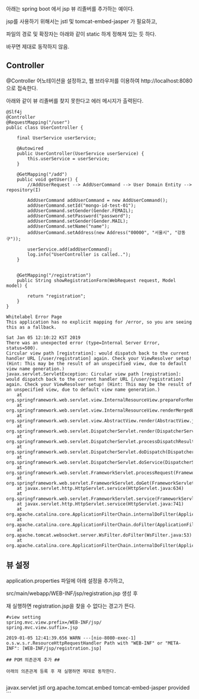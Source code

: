 아래는 spring boot 에서 jsp 뷰 리졸버를 추가하는 예이다.

jsp를 사용하기 위해서는 jstl 및 tomcat-embed-jasper 가 필요하고,

파일의 경로 및 확장자는 아래와 같이 static 하게 정해져 있는 듯 하다. 

바꾸면 제대로 동작하지 않음. 


## Controller ##

@Controller 어노테이션을 설정하고, 웹 브라우저를 이용하여 http://localhost:8080 으로 접속한다. 

아래와 같이 뷰 리졸버를 찾지 못한다고 에러 메시지가 출력된다. 

```
@Slf4j
@Controller
@RequestMapping("/user")
public class UserController {

	final UserService userService;
	
	@Autowired
	public UserController(UserService userService) {
		this.userService = userService;
	}
	
	@GetMapping("/add")
	public void getUser() {
		//AddUserRequest --> AddUserCommand --> User Domain Entity --> repository(I)
		
		AddUserCommand addUserCommand = new AddUserCommand();
		addUserCommand.setId("mongo-id-test-01");
		addUserCommand.setGender(Gender.FEMAIL);
		addUserCommand.setPassword("password");
		addUserCommand.setGender(Gender.MAIL);
		addUserCommand.setName("name");
		addUserCommand.setAddress(new Address("00000", "서울시", "강동구"));
		
		userService.add(addUserCommand);
		log.info("UserController is called..");
	}
	
	
	@GetMapping("/registration")
	public String showRegistrationForm(WebRequest request, Model model) {
		
		return "registration";
	}
}

Whitelabel Error Page
This application has no explicit mapping for /error, so you are seeing this as a fallback.

Sat Jan 05 12:10:22 KST 2019
There was an unexpected error (type=Internal Server Error, status=500).
Circular view path [registration]: would dispatch back to the current handler URL [/user/registration] again. Check your ViewResolver setup! (Hint: This may be the result of an unspecified view, due to default view name generation.)
javax.servlet.ServletException: Circular view path [registration]: would dispatch back to the current handler URL [/user/registration] again. Check your ViewResolver setup! (Hint: This may be the result of an unspecified view, due to default view name generation.)
	at org.springframework.web.servlet.view.InternalResourceView.prepareForRendering(InternalResourceView.java:209)
	at org.springframework.web.servlet.view.InternalResourceView.renderMergedOutputModel(InternalResourceView.java:147)
	at org.springframework.web.servlet.view.AbstractView.render(AbstractView.java:316)
	at org.springframework.web.servlet.DispatcherServlet.render(DispatcherServlet.java:1370)
	at org.springframework.web.servlet.DispatcherServlet.processDispatchResult(DispatcherServlet.java:1116)
	at org.springframework.web.servlet.DispatcherServlet.doDispatch(DispatcherServlet.java:1055)
	at org.springframework.web.servlet.DispatcherServlet.doService(DispatcherServlet.java:942)
	at org.springframework.web.servlet.FrameworkServlet.processRequest(FrameworkServlet.java:1005)
	at org.springframework.web.servlet.FrameworkServlet.doGet(FrameworkServlet.java:897)
	at javax.servlet.http.HttpServlet.service(HttpServlet.java:634)
	at org.springframework.web.servlet.FrameworkServlet.service(FrameworkServlet.java:882)
	at javax.servlet.http.HttpServlet.service(HttpServlet.java:741)
	at org.apache.catalina.core.ApplicationFilterChain.internalDoFilter(ApplicationFilterChain.java:231)
	at org.apache.catalina.core.ApplicationFilterChain.doFilter(ApplicationFilterChain.java:166)
	at org.apache.tomcat.websocket.server.WsFilter.doFilter(WsFilter.java:53)
	at org.apache.catalina.core.ApplicationFilterChain.internalDoFilter(ApplicationFilterChain.java:193)
```

## 뷰 설정 ##

application.properties 파일에 아래 설정을 추가하고, 

src/main/webapp/WEB-INF/jsp/registration.jsp 생성 후

재 실행하면 registration.jsp을 찾을 수 없다는 경고가 뜬다. 

```
#view setting
spring.mvc.view.prefix=/WEB-INF/jsp/
spring.mvc.view.suffix=.jsp

2019-01-05 12:41:39.656 WARN ---[nio-8080-exec-1] o.s.w.s.r.ResourceHttpRequestHandler Path with "WEB-INF" or "META-INF": [WEB-INF/jsp/registration.jsp]

## POM 의존관계 추가 ##

아래의 의존관계 등록 후 재 실행하면 제대로 동작한다. 


```
<dependency>
	<groupId>javax.servlet</groupId>
	<artifactId>jstl</artifactId>
</dependency>

<dependency>
	<groupId>org.apache.tomcat.embed</groupId>
	<artifactId>tomcat-embed-jasper</artifactId>
	<scope>provided</scope>
</dependency>
```



